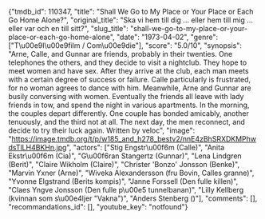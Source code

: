 {"tmdb_id": 110347, "title": "Shall We Go to My Place or Your Place or Each Go Home Alone?", "original_title": "Ska vi hem till dig ... eller hem till mig ... eller var och en till sitt?", "slug_title": "shall-we-go-to-my-place-or-your-place-or-each-go-home-alone", "date": "1973-04-02", "genre": ["T\u00e9l\u00e9film / Com\u00e9die"], "score": "5.0/10", "synopsis": "Arne, Calle, and Gunnar are friends, probably in their twenties. One telephones the others, and they decide to visit a nightclub. They hope to meet women and have sex. After they arrive at the club, each man meets with a certain degree of success or failure. Calle particularly is frustrated, for no woman agrees to dance with him. Meanwhile, Arne and Gunnar are busily conversing with women. Eventually the friends all leave with lady friends in tow, and spend the night in various apartments. In the morning, the couples depart differently. One couple has bonded amicably, another tenuously, and the third not at all. The next day, the men reconnect, and decide to try their luck again.  Written by veloc", "image": "https://image.tmdb.org/t/p/w185_and_h278_bestv2/nnE4zBhSRXDKMPhwdsTlLH4BKHn.jpg", "actors": ["Stig Engstr\u00f6m (Calle)", "Anita Ekstr\u00f6m (Cia)", "G\u00f6ran Stangertz (Gunnar)", "Lena Lindgren (Berit)", "Claire Wikholm (Claire)", "Christer 'Bonzo' Jonsson (Benke)", "Marvin Yxner (Arne)", "Wiveka Alexandersson (fru Bovin, Calles granne)", "Yvonne Elgstrand (Berits kompis)", "Janne Forssell (Den fulle killen)", "Claes Yngve Jonsson (Den fulle p\u00e5 tunnelbanan)", "Lilly Kellberg (kvinnan som s\u00e4ljer \"Vakna\")", "Anders Stenberg ()"], "comments": [], "recommandations_id": [], "youtube_key": "notfound"}